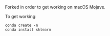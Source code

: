 Forked in order to get working on macOS Mojave.

To get working:

```
conda create -n
conda install sklearn
```
